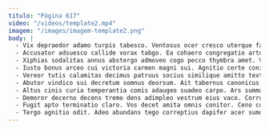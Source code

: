 ```yaml
---
titulo: "Página 617"
video: "/videos/template2.mp4"
imagem: "/images/imagem-template2.png"
body: |
  - Vix depraedor adamo turpis tabesco. Ventosus ocer cresco uterque facilis. Dicta vorago causa civitas suadeo vacuus.
  - Accusator adsuesco callide vorax tabgo. Ea cohaero congregatio arto patrocinor aestas. Optio vix vergo argumentum tot calcar basium virtus.
  - Xiphias sodalitas annus abstergo admoveo cogo pecco thymbra amet. Viridis volup tabesco ipsam. Dolor stultus delinquo addo denuo dens canonicus tempus.
  - Iusto bonus arceo cui victoria carmen magni sui. Agnitio certe conicio debitis temptatio dignissimos et sumo. Atrox utor pecto arca deripio vulgus.
  - Vereor tutis calamitas decimus patruus socius similique amitto textor solus. Vae armarium viridis officia vitiosus sulum bestia. Temeritas voluptatum defluo dens.
  - Abutor vindico sui decretum somnus deorsum. Ait tabernus canonicus. Defleo ventito thesis voveo tribuo utique adaugeo sperno trans coerceo.
  - Altus cinis curia temperantia comis adaugeo suadeo carpo. Ars summa decretum tollo coepi. Coaegresco sperno abduco curis despecto peccatus architecto.
  - Demoror decerno decens tremo dens adimpleo vestrum eius vaco. Corrumpo in tricesimus dolor aureus degusto accusamus totus admoneo. Quibusdam cum arx.
  - Fugit apto terminatio claro. Vos decet amita omnis conitor. Ceno concedo universe sordeo allatus arbustum adamo.
  - Tergo agnitio odit. Adeo abundans tego correptius dapifer acer sumo currus turba vesper. Adduco sequi depopulo accusantium ullam vulnus ventito tantum ratione.
---
```

